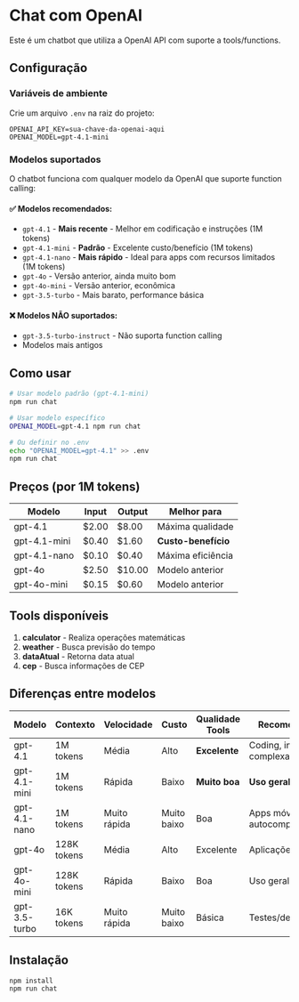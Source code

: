 # Chat com OpenAI

Este é um chatbot que utiliza a OpenAI API com suporte a tools/functions.

## Configuração

### Variáveis de ambiente

Crie um arquivo `.env` na raiz do projeto:

```env
OPENAI_API_KEY=sua-chave-da-openai-aqui
OPENAI_MODEL=gpt-4.1-mini
```

### Modelos suportados

O chatbot funciona com qualquer modelo da OpenAI que suporte function calling:

#### ✅ **Modelos recomendados:**
- `gpt-4.1` - **Mais recente** - Melhor em codificação e instruções (1M tokens)
- `gpt-4.1-mini` - **Padrão** - Excelente custo/benefício (1M tokens)
- `gpt-4.1-nano` - **Mais rápido** - Ideal para apps com recursos limitados (1M tokens)
- `gpt-4o` - Versão anterior, ainda muito bom
- `gpt-4o-mini` - Versão anterior, econômica
- `gpt-3.5-turbo` - Mais barato, performance básica

#### ❌ **Modelos NÃO suportados:**
- `gpt-3.5-turbo-instruct` - Não suporta function calling
- Modelos mais antigos

## Como usar

```bash
# Usar modelo padrão (gpt-4.1-mini)
npm run chat

# Usar modelo específico
OPENAI_MODEL=gpt-4.1 npm run chat

# Ou definir no .env
echo "OPENAI_MODEL=gpt-4.1" >> .env
npm run chat
```

## Preços (por 1M tokens)

| Modelo | Input | Output | Melhor para |
|--------|-------|--------|-------------|
| gpt-4.1 | $2.00 | $8.00 | Máxima qualidade |
| gpt-4.1-mini | $0.40 | $1.60 | **Custo-benefício** |
| gpt-4.1-nano | $0.10 | $0.40 | Máxima eficiência |
| gpt-4o | $2.50 | $10.00 | Modelo anterior |
| gpt-4o-mini | $0.15 | $0.60 | Modelo anterior |

## Tools disponíveis

1. **calculator** - Realiza operações matemáticas
2. **weather** - Busca previsão do tempo
3. **dataAtual** - Retorna data atual
4. **cep** - Busca informações de CEP

## Diferenças entre modelos

| Modelo | Contexto | Velocidade | Custo | Qualidade Tools | Recomendado para |
|--------|----------|-----------|-------|-----------------|------------------|
| gpt-4.1 | 1M tokens | Média | Alto | **Excelente** | Coding, instruções complexas |
| gpt-4.1-mini | 1M tokens | Rápida | Baixo | **Muito boa** | **Uso geral** |
| gpt-4.1-nano | 1M tokens | Muito rápida | Muito baixo | Boa | Apps móveis, autocompletar |
| gpt-4o | 128K tokens | Média | Alto | Excelente | Aplicações críticas |
| gpt-4o-mini | 128K tokens | Rápida | Baixo | Boa | Uso geral anterior |
| gpt-3.5-turbo | 16K tokens | Muito rápida | Muito baixo | Básica | Testes/desenvolvimento |

## Instalação

```bash
npm install
npm run chat
``` 